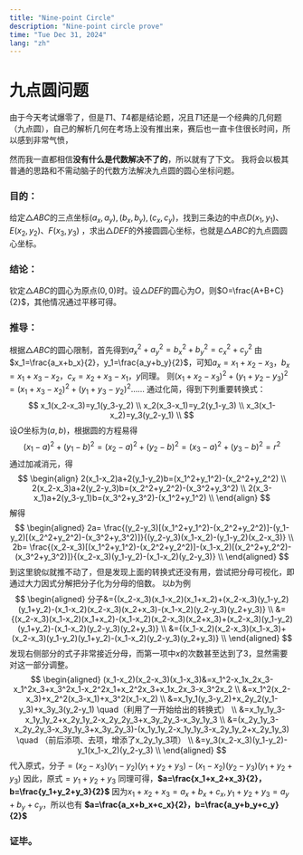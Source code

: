 ```yaml
---
title: "Nine-point Circle"
description: "Nine-point circle prove"
time: "Tue Dec 31, 2024"
lang: "zh"
---
```


# 九点圆问题

由于今天考试爆零了，但是$T1、T4$都是结论题，况且$T1$还是一个经典的几何题（九点圆），自己的解析几何在考场上没有推出来，赛后也一直卡住很长时间，所以感到非常气愤，

然而我一直都相信**没有什么是代数解决不了的**，所以就有了下文。
我将会以极其普通的思路和不需动脑子的代数方法解决九点圆的圆心坐标问题。

### 目的：

给定$\triangle ABC$的三点坐标$(a_x,a_y),(b_x,b_y),(c_x,c_y)$，找到三条边的中点$D(x_1,y_1)、E(x_2,y_2)、F(x_3,y_3)$
，求出$\triangle DEF$的外接圆圆心坐标，也就是$\triangle ABC$的九点圆圆心坐标。

### 结论：

钦定$\triangle ABC$的圆心为原点$(0,0)$时。设$\triangle DEF$的圆心为$O$，则$O=\frac{A+B+C}{2}$，其他情况通过平移可得。

### 推导：

根据$\triangle ABC$的圆心限制，首先得到$a_x^2+a_y^2=b_x^2+b_y^2=c_x^2+c_y^2$
由$x_1=\frac{a_x+b_x}{2}，y_1=\frac{a_y+b_y}{2}$，可知$a_x=x_1+x_2-x_3，b_x=x_1+x_3-x_2，c_x=x_2+x_3-x_1$，$y$同理。
则$(x_1+x_2-x_3)^2+(y_1+y_2-y_3)^2=(x_1+x_3-x_2)^2+(y_1+y_3-y_2)^2……$
通过化简，得到下列重要转换式：
$$
x_1(x_2-x_3)=y_1(y_3-y_2) \\
x_2(x_3-x_1)=y_2(y_1-y_3) \\
x_3(x_1-x_2)=y_3(y_2-y_1) \\
$$
设$O$坐标为$(a,b)$，根据圆的方程易得
$$(x_1-a)^2+(y_1-b)^2=(x_2-a)^2+(y_2-b)^2=(x_3-a)^2+(y_3-b)^2=r^2$$
通过加减消元，得
$$
\begin{align}
2(x_1-x_2)a+2(y_1-y_2)b=(x_1^2+y_1^2)-(x_2^2+y_2^2) \\
2(x_2-x_3)a+2(y_2-y_3)b=(x_2^2+y_2^2)-(x_3^2+y_3^2) \\
2(x_3-x_1)a+2(y_3-y_1)b=(x_3^2+y_3^2)-(x_1^2+y_1^2) \\
\end{align}
$$
解得
$$
\begin{aligned}
2a= \frac{(y_2-y_3)[(x_1^2+y_1^2)-(x_2^2+y_2^2)]-(y_1-y_2)[(x_2^2+y_2^2)-(x_3^2+y_3^2)]}{(y_2-y_3)(x_1-x_2)-(y_1-y_2)(x_2-x_3)} \\
2b= \frac{(x_2-x_3)[(x_1^2+y_1^2)-(x_2^2+y_2^2)]-(x_1-x_2)[(x_2^2+y_2^2)-(x_3^2+y_3^2)]}{(x_2-x_3)(y_1-y_2)-(x_1-x_2)(y_2-y_3)} \\
\end{aligned}
$$
到这里貌似就推不动了，但是发现上面的转换式还没有用，尝试把分母可视化，即通过大力因式分解把分子化为分母的倍数。
以$b$为例
$$
\begin{aligned}
分子&={(x_2-x_3)(x_1-x_2)(x_1+x_2)+(x_2-x_3)(y_1-y_2)(y_1+y_2)-(x_1-x_2)(x_2-x_3)(x_2+x_3)-(x_1-x_2)(y_2-y_3)(y_2+y_3)} \\
&={(x_2-x_3)(x_1-x_2)(x_1+x_2)-(x_1-x_2)(x_2-x_3)(x_2+x_3)+(x_2-x_3)(y_1-y_2)(y_1+y_2)-(x_1-x_2)(y_2-y_3)(y_2+y_3)} \\
&={(x_1-x_2)(x_2-x_3)(x_1-x_3)+(x_2-x_3)(y_1-y_2)(y_1+y_2)-(x_1-x_2)(y_2-y_3)(y_2+y_3)} \\
\end{aligned}
$$
发现右侧部分的式子非常接近分母，而第一项中$x$的次数甚至达到了$3$，显然需要对这一部分调整。
$$
\begin{aligned}
(x_1-x_2)(x_2-x_3)(x_1-x_3)&=x_1^2-x_1x_2x_3-x_1^2x_3+x_3^2x_1-x_2^2x_1+x_2^2x_3+x_1x_2x_3-x_3^2x_2 \\
&=x_1^2(x_2-x_3)+x_2^2(x_3-x_1)+x_3^2(x_1-x_2) \\
&=x_1y_1(y_3-y_2)+x_2y_2(y_1-y_3)+x_3y_3(y_2-y_1) \quad（利用了一开始给出的转换式） \\
&=x_1y_1y_3-x_1y_1y_2+x_2y_1y_2-x_2y_2y_3+x_3y_2y_3-x_3y_1y_3 \\
&=(x_2y_1y_3-x_2y_2y_3-x_3y_1y_3+x_3y_2y_3)-(x_1y_1y_2-x_1y_1y_3-x_2y_1y_2+x_2y_1y_3) \quad （前后添项、去项，增添了x_2y_1y_3项） \\
&=y_3(x_2-x_3)(y_1-y_2)-y_1(x_1-x_2)(y_2-y_3) \\
\end{aligned}
$$
代入原式，分子$=(x_2-x_3)(y_1-y_2)(y_1+y_2+y_3)-(x_1-x_2)(y_2-y_3)(y_1+y_2+y_3)$
因此，原式$=y_1+y_2+y_3$
同理可得，**$a=\frac{x_1+x_2+x_3}{2}，b=\frac{y_1+y_2+y_3}{2}$**
因为$x_1+x_2+x_3=a_x+b_x+c_x, y_1+y_2+y_3=a_y+b_y+c_y$，所以也有 **$a=\frac{a_x+b_x+c_x}{2}，b=\frac{a_y+b_y+c_y}{2}$**

### 证毕。
